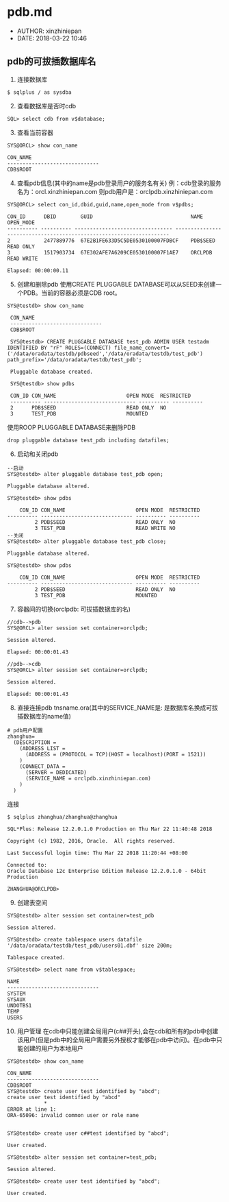 #  pdb.md
 - AUTHOR: xinzhiniepan
 - DATE: 2018-03-22 10:46

## pdb的可拔插数据库名
1. 连接数据库
```
$ sqlplus / as sysdba
```
2. 查看数据库是否时cdb
```
SQL> select cdb from v$database;
```
3. 查看当前容器
```
SYS@ORCL> show con_name

CON_NAME
------------------------------
CDB$ROOT
```
4. 查看pdb信息(其中的name是pdb登录用户的服务名有关)
例：cdb登录的服务名为：orcl.xinzhiniepan.com
则pdb用户是：orclpdb.xinzhiniepan.com
```
SYS@ORCL> select con_id,dbid,guid,name,open_mode from v$pdbs;

CON_ID      DBID        GUID                                NAME                                OPEN_MODE
---------- ---------- -------------------------------- --------------------------------------------------------------------
2           2477889776  67E2B1FE633D5C5DE0530100007FDBCF    PDB$SEED                            READ ONLY
3           1517903734  67E302AFE7A6209CE0530100007F1AE7    ORCLPDB                             READ WRITE

Elapsed: 00:00:00.11
```

5. 创建和删除pdb
使用CREATE PLUGGABLE DATABASE可以从SEED来创建一个PDB。当前的容器必须是CDB root。
```
SYS@testdb> show con_name
 
 CON_NAME
 ------------------------------
 CDB$ROOT

 SYS@testdb> CREATE PLUGGABLE DATABASE test_pdb ADMIN USER testadm IDENTIFIED BY "rF" ROLES=(CONNECT) file_name_convert=('/data/oradata/testdb/pdbseed','/data/oradata/testdb/test_pdb') path_prefix='/data/oradata/testdb/test_pdb';

 Pluggable database created.

 SYS@testdb> show pdbs

 CON_ID CON_NAME                       OPEN MODE  RESTRICTED
 ---------- ------------------------------ ---------- ----------
 2      PDB$SEED                       READ ONLY  NO
 3      TEST_PDB                       MOUNTED
 ```
使用ROOP PLUGGABLE DATABASE来删除PDB
```
drop pluggable database test_pdb including datafiles;
```

6. 启动和关闭pdb
```
--启动
SYS@testdb> alter pluggable database test_pdb open;
 
Pluggable database altered.
 
SYS@testdb> show pdbs
 
    CON_ID CON_NAME                       OPEN MODE  RESTRICTED
---------- ------------------------------ ---------- ----------
         2 PDB$SEED                       READ ONLY  NO
         3 TEST_PDB                       READ WRITE NO
--关闭
SYS@testdb> alter pluggable database test_pdb close;
 
Pluggable database altered.
 
SYS@testdb> show pdbs
 
    CON_ID CON_NAME                       OPEN MODE  RESTRICTED
---------- ------------------------------ ---------- ----------
         2 PDB$SEED                       READ ONLY  NO
         3 TEST_PDB                       MOUNTED
```

7. 容器间的切换(orclpdb: 可拔插数据库的名)

```
//cdb-->pdb
SYS@ORCL> alter session set container=orclpdb;

Session altered.

Elapsed: 00:00:01.43

//pdb-->cdb
SYS@ORCL> alter session set container=orclpdb;

Session altered.

Elapsed: 00:00:01.43
```
8. 直接连接pdb
tnsname.ora(其中的SERVICE\_NAME是: 是数据库名换成可拔插数据库的name值)
```
# pdb用户配置
zhanghua=
  (DESCRIPTION =
    (ADDRESS_LIST =
      (ADDRESS = (PROTOCOL = TCP)(HOST = localhost)(PORT = 1521))
    )
    (CONNECT_DATA =
      (SERVER = DEDICATED)
      (SERVICE_NAME = orclpdb.xinzhiniepan.com)
    )
  )
```
连接
```
$ sqlplus zhanghua/zhanghua@zhanghua

SQL*Plus: Release 12.2.0.1.0 Production on Thu Mar 22 11:40:48 2018

Copyright (c) 1982, 2016, Oracle.  All rights reserved.

Last Successful login time: Thu Mar 22 2018 11:20:44 +08:00

Connected to:
Oracle Database 12c Enterprise Edition Release 12.2.0.1.0 - 64bit Production

ZHANGHUA@ORCLPDB> 
```

9. 创建表空间

```
SYS@testdb> alter session set container=test_pdb
 
Session altered.
 
SYS@testdb> create tablespace users datafile '/data/oradata/testdb/test_pdb/users01.dbf' size 200m;
 
Tablespace created.
 
SYS@testdb> select name from v$tablespace;
 
NAME
------------------------------
SYSTEM
SYSAUX
UNDOTBS1
TEMP
USERS
```

10. 用户管理
在cdb中只能创建全局用户(c##开头),会在cdb和所有的pdb中创建该用户(但是pdb中的全局用户需要另外授权才能够在pdb中访问)。在pdb中只能创建的用户为本地用户
```
SYS@testdb> show con_name
 
CON_NAME
------------------------------
CDB$ROOT
SYS@testdb> create user test identified by "abcd";
create user test identified by "abcd"
            *
ERROR at line 1:
ORA-65096: invalid common user or role name
 
 
SYS@testdb> create user c##test identified by "abcd";
 
User created.
 
SYS@testdb> alter session set container=test_pdb;
 
Session altered.
 
SYS@testdb> create user test identified by "abcd";
 
User created.
```
